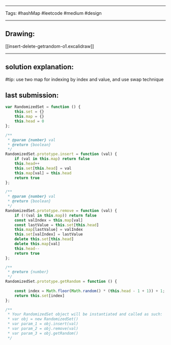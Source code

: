 

----

Tags: #hashMap #leetcode #medium #design

----

## Drawing:
[[insert-delete-getrandom-o1.excalidraw]]

----


## solution explanation:
#tip: use two map for indexing by index and value, and use swap technique 

## last submission:
```javascript
var RandomizedSet = function () {
    this.set = {}
    this.map = {}
    this.head = 0
};

/** 
 * @param {number} val
 * @return {boolean}
 */
RandomizedSet.prototype.insert = function (val) {
    if (val in this.map) return false
    this.head++
    this.set[this.head] = val
    this.map[val] = this.head
    return true
};

/** 
 * @param {number} val
 * @return {boolean}
 */
RandomizedSet.prototype.remove = function (val) {
    if (!(val in this.map)) return false
    const valIndex = this.map[val]
    const lastValue = this.set[this.head]
    this.map[lastValue] = valIndex
    this.set[valIndex] = lastValue
    delete this.set[this.head]
    delete this.map[val]
    this.head--
    return true
};

/**
 * @return {number}
 */
RandomizedSet.prototype.getRandom = function () {
    
    const index = Math.floor(Math.random() * (this.head - 1 + 1)) + 1;
    return this.set[index]
};

/** 
 * Your RandomizedSet object will be instantiated and called as such:
 * var obj = new RandomizedSet()
 * var param_1 = obj.insert(val)
 * var param_2 = obj.remove(val)
 * var param_3 = obj.getRandom()
 */
```



